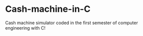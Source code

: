 # Cash-machine-in-C
Cash machine simulator coded in the first semester of computer engineering with C!
